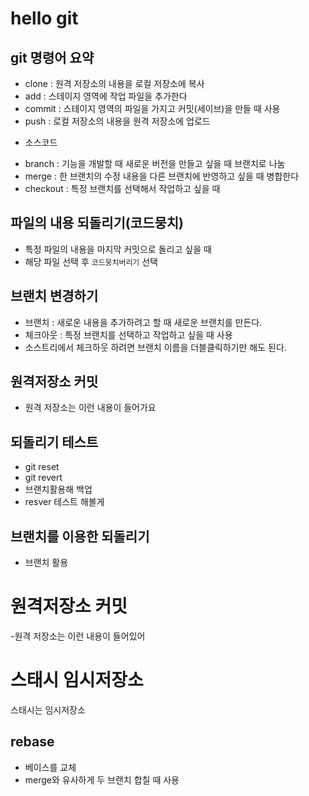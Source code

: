 # hello git

## git 명령어 요약

- clone : 원격 저장소의 내용을 로컬 저장소에 복사
- add : 스테이지 영역에 작업 파일을 추가한다
- commit : 스테이지 영역의 파일을 가지고 커밋(세이브)을 만들 때 사용
- push : 로컬 저장소의 내용을 원격 저장소에 업로드

+ 소스코드
- branch : 기능을 개발할 때 새로운 버전을 만들고 싶을 때 브랜치로 나눔
- merge : 한 브랜치의 수정 내용을 다른 브랜치에 반영하고 싶을 때 병합한다
- checkout : 특정 브랜치를 선택해서 작업하고 싶을 때

## 파일의 내용 되돌리기(코드뭉치)
- 특정 파일의 내용을 마지막 커밋으로 돌리고 싶을 때
- 해당 파일 선택 후 `코드뭉치버리기` 선택

## 브랜치 변경하기
- 브랜치 : 새로운 내용을 추가하려고 할 때 새로운 브랜치를 만든다.
- 체크아웃 : 특정 브랜치를 선택하고 작업하고 싶을 때 사용
- 소스트리에서 체크하웃 하려면 브랜치 이름을 더블클릭하기만 해도 된다.


## 원격저장소 커밋
- 원격 저장소는 이런 내용이 들어가요

## 되돌리기 테스트
- git reset
- git revert
- 브랜치활용해 백업
- resver 테스트 해볼게

## 브랜치를 이용한 되돌리기
- 브랜치 활용

# 원격저장소 커밋
-원격 저장소는 이런 내용이 들어있어

# 스태시 임시저장소
스태시는 임시저장소

## rebase
- 베이스를 교체
- merge와 유사하게 두 브랜치 합칠 때 사용
